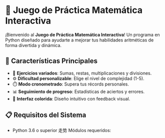 # 🧮 Juego de Práctica Matemática Interactiva

¡Bienvenido al **Juego de Práctica Matemática Interactiva**! Un programa en Python diseñado para ayudarte a mejorar tus habilidades aritméticas de forma divertida y dinámica.

## 🚀 Características Principales
- 🎯 **Ejercicios variados**: Sumas, restas, multiplicaciones y divisiones.
- ⚙️ **Dificultad personalizable**: Elige el nivel de complejidad (1-5).
- ⏱️ **Modo cronometrado**: Supera tus récords personales.
- 📊 **Seguimiento de progreso**: Estadísticas de aciertos y errores.
- 🎨 **Interfaz colorida**: Diseño intuitivo con feedback visual.

## 📋 Requisitos del Sistema
- Python 3.6 o superior
走势 Módulos requeridos: